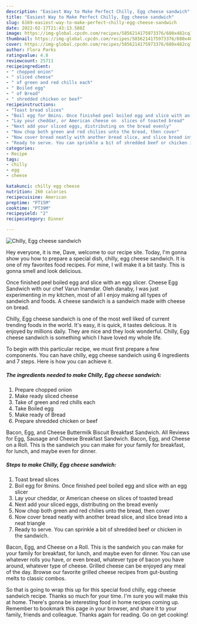 ```yaml
---
description: "Easiest Way to Make Perfect Chilly, Egg cheese sandwich"
title: "Easiest Way to Make Perfect Chilly, Egg cheese sandwich"
slug: 6169-easiest-way-to-make-perfect-chilly-egg-cheese-sandwich
date: 2022-02-17T21:43:13.588Z
image: https://img-global.cpcdn.com/recipes/5856214175973376/680x482cq70/chilly-egg-cheese-sandwich-recipe-main-photo.jpg
thumbnail: https://img-global.cpcdn.com/recipes/5856214175973376/680x482cq70/chilly-egg-cheese-sandwich-recipe-main-photo.jpg
cover: https://img-global.cpcdn.com/recipes/5856214175973376/680x482cq70/chilly-egg-cheese-sandwich-recipe-main-photo.jpg
author: Flora Parks
ratingvalue: 4.8
reviewcount: 25711
recipeingredient:
- " chopped onion"
- " sliced cheese"
- " of green and red chills each"
- " Boiled egg"
- " of Bread"
- " shredded chicken or beef"
recipeinstructions:
- "Toast bread slices"
- "Boil egg for 8mins. Once finished peel boiled egg and slice with an egg slicer"
- "Lay your cheddar, or American cheese on  slices of toasted bread"
- "Next add your sliced eggs, distributing on the bread evenly"
- "Now chop both green and red chilies unto the bread, then cover"
- "Now cover bread neatly with another bread slice, and slice bread into a neat triangle"
- "Ready to serve. You can sprinkle a bit of shredded beef or chicken in the sandwich."
categories:
- Recipe
tags:
- chilly
- egg
- cheese

katakunci: chilly egg cheese 
nutrition: 260 calories
recipecuisine: American
preptime: "PT15M"
cooktime: "PT39M"
recipeyield: "2"
recipecategory: Dinner

---
```



![Chilly, Egg cheese sandwich](https://img-global.cpcdn.com/recipes/5856214175973376/680x482cq70/chilly-egg-cheese-sandwich-recipe-main-photo.jpg)

Hey everyone, it is me, Dave, welcome to our recipe site. Today, I'm gonna show you how to prepare a special dish, chilly, egg cheese sandwich. It is one of my favorites food recipes. For mine, I will make it a bit tasty. This is gonna smell and look delicious.

Once finished peel boiled egg and slice with an egg slicer. Cheese Egg Sandwich with our chef Varun Inamdar. Oleh danaby, I was just experimenting in my kitchen, most of all I enjoy making all types of sandwich and foods. A cheese sandwich is a sandwich made with cheese on bread.

Chilly, Egg cheese sandwich is one of the most well liked of current trending foods in the world. It's easy, it is quick, it tastes delicious. It is enjoyed by millions daily. They are nice and they look wonderful. Chilly, Egg cheese sandwich is something which I have loved my whole life.


To begin with this particular recipe, we must first prepare a few components. You can have chilly, egg cheese sandwich using 6 ingredients and 7 steps. Here is how you can achieve it.

<!--inarticleads1-->

##### The ingredients needed to make Chilly, Egg cheese sandwich:

1. Prepare  chopped onion
1. Make ready  sliced cheese
1. Take  of green and red chills each
1. Take  Boiled egg
1. Make ready  of Bread
1. Prepare  shredded chicken or beef


Bacon, Egg, and Cheese Buttermilk Biscuit Breakfast Sandwich. All Reviews for Egg, Sausage and Cheese Breakfast Sandwich. Bacon, Egg, and Cheese on a Roll. This is the sandwich you can make for your family for breakfast, for lunch, and maybe even for dinner. 

<!--inarticleads2-->

##### Steps to make Chilly, Egg cheese sandwich:

1. Toast bread slices
1. Boil egg for 8mins. Once finished peel boiled egg and slice with an egg slicer
1. Lay your cheddar, or American cheese on  slices of toasted bread
1. Next add your sliced eggs, distributing on the bread evenly
1. Now chop both green and red chilies unto the bread, then cover
1. Now cover bread neatly with another bread slice, and slice bread into a neat triangle
1. Ready to serve. You can sprinkle a bit of shredded beef or chicken in the sandwich.


Bacon, Egg, and Cheese on a Roll. This is the sandwich you can make for your family for breakfast, for lunch, and maybe even for dinner. You can use whatever rolls you have, or even bread, whatever type of bacon you have around, whatever type of cheese. Grilled cheese can be enjoyed any meal of the day. Browse our favorite grilled cheese recipes from gut-busting melts to classic combos. 

So that is going to wrap this up for this special food chilly, egg cheese sandwich recipe. Thanks so much for your time. I'm sure you will make this at home. There's gonna be interesting food in home recipes coming up. Remember to bookmark this page in your browser, and share it to your family, friends and colleague. Thanks again for reading. Go on get cooking!
